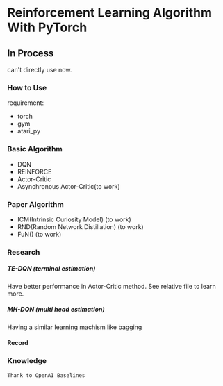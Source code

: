 # Reinforcement Learning Algorithm With PyTorch

## In Process
can't directly use now.

### How to Use
requirement:
 - torch
 - gym
 - atari_py

### Basic Algorithm
- DQN
- REINFORCE
- Actor-Critic
- Asynchronous Actor-Critic(to work)


### Paper Algorithm
- ICM(Intrinsic Curiosity Model) (to work)
- RND(Random Network Distillation) (to work)
- FuN() (to work)


### Research

##### TE-DQN (terminal estimation)
Have better performance in Actor-Critic method. See relative file to learn more.

##### MH-DQN (multi head estimation)
Having a similar learning machism like bagging

#### Record


### Knowledge  
    Thank to OpenAI Baselines
